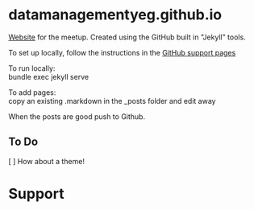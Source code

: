 # datamanagementyeg.github.io
[Website](datamanagementyeg.github.io) for the meetup.
Created using the GitHub built in "Jekyll" tools.



To set up locally, follow the instructions in the [GitHub support pages][1]    

To run locally:  
	bundle exec jekyll serve   

To add pages:  
	copy an existing .markdown in the _posts folder and edit away  
	
	
When the posts are good push to Github.  


## To Do
[ ] How about a theme!  







# Support  
[1]: https://help.github.com/articles/using-jekyll-as-a-static-site-generator-with-github-pages/  







